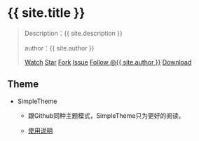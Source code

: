 # {{ site.title }}

> Description：{{ site.description }}
>
> author：{{ site.author }}
>
> <a class="github-button" href="https://github.com/{{ site.author }}/{{ site.title }}/subscription" data-show-count="true" aria-label="Watch {{ site.author }}/{{ site.title }} on GitHub">Watch</a>
<a class="github-button" href="https://github.com/{{ site.author }}/{{ site.title }}" data-show-count="true" aria-label="Star {{ site.author }}/{{ site.title }} on GitHub">Star</a>
<a class="github-button" href="https://github.com/{{ site.author }}/{{ site.title }}/fork" data-show-count="true" aria-label="Fork {{ site.author }}/{{ site.title }} on GitHub">Fork</a>
<a class="github-button" href="https://github.com/{{ site.author }}/{{ site.title }}/issues" data-show-count="true" aria-label="Issue {{ site.author }}/{{ site.title }} on GitHub">Issue</a>
<a class="github-button" href="https://github.com/{{ site.author }}" data-show-count="true" aria-label="Follow @{{ site.author }} on GitHub">Follow @{{ site.author }}</a>
<a class="github-button" href="https://github.com/{{ site.author }}/{{ site.title }}/archive/master.zip" aria-label="Download {{ site.author }}/{{ site.title }} on GitHub">Download</a>

## Theme

- SimpleTheme

  - 跟Github同种主题模式，SimpleTheme只为更好的阅读。


  - [使用说明](use/use.md)

